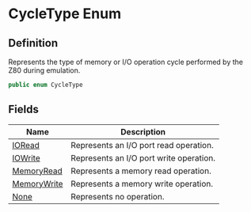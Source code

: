 # CycleType Enum
## Definition

Represents the type of memory or I/O operation cycle performed by the Z80 during emulation.

```c#
public enum CycleType
```

## Fields

| Name | Description |
| ---- | ----------- |
| [IORead](MrKWatkins.EmulatorTestSuites.Z80.CycleType.md#fields) | Represents an I/O port read operation. |
| [IOWrite](MrKWatkins.EmulatorTestSuites.Z80.CycleType.md#fields) | Represents an I/O port write operation. |
| [MemoryRead](MrKWatkins.EmulatorTestSuites.Z80.CycleType.md#fields) | Represents a memory read operation. |
| [MemoryWrite](MrKWatkins.EmulatorTestSuites.Z80.CycleType.md#fields) | Represents a memory write operation. |
| [None](MrKWatkins.EmulatorTestSuites.Z80.CycleType.md#fields) | Represents no operation. |

